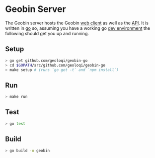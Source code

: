 # Geobin Server

The Geobin server hosts the Geobin [web client] as well as the [API]. It is written in [go] so, assuming you have a working go [dev environment] the following should get you up and running.

## Setup

```bash
> go get github.com/geoloqi/geobin-go
> cd $GOPATH/src/github.com/geoloqi/geobin-go
> make setup # (runs `go get -t` and `npm install`)
```

## Run

```bash
> make run
```

## Test

```bash
> go test
```

## Build

```bash
> go build -o geobin
```

[go]: http://golang.org
[dev environment]: http://golang.org/doc/install
[web client]: client.md
[API]: api.md
